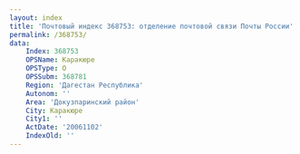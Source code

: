 ```yaml
---
layout: index
title: 'Почтовый индекс 368753: отделение почтовой связи Почты России'
permalink: /368753/
data:
    Index: 368753
    OPSName: Каракюре
    OPSType: О
    OPSSubm: 368781
    Region: 'Дагестан Республика'
    Autonom: ''
    Area: 'Докузпаринский район'
    City: Каракюре
    City1: ''
    ActDate: '20061102'
    IndexOld: ''
---
```

